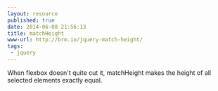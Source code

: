 ```yaml
---
layout: resource
published: true
date: 2014-06-08 21:56:13
title: matchHeight
www-url: http://brm.io/jquery-match-height/
tags:
 - jquery
---
```


When flexbox doesn't quite cut it, matchHeight makes the height of all selected elements exactly equal.
